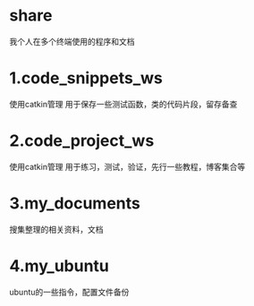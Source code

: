 # share
我个人在多个终端使用的程序和文档
# 1.code_snippets_ws
  使用catkin管理
  用于保存一些测试函数，类的代码片段，留存备查
# 2.code_project_ws
  使用catkin管理
  用于练习，测试，验证，先行一些教程，博客集合等
# 3.my_documents
  搜集整理的相关资料，文档
# 4.my_ubuntu
  ubuntu的一些指令，配置文件备份
